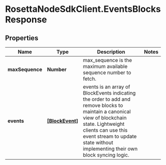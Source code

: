 # RosettaNodeSdkClient.EventsBlocksResponse

## Properties

Name | Type | Description | Notes
------------ | ------------- | ------------- | -------------
**maxSequence** | **Number** | max_sequence is the maximum available sequence number to fetch. | 
**events** | [**[BlockEvent]**](BlockEvent.md) | events is an array of BlockEvents indicating the order to add and remove blocks to maintain a canonical view of blockchain state. Lightweight clients can use this event stream to update state without implementing their own block syncing logic. | 


